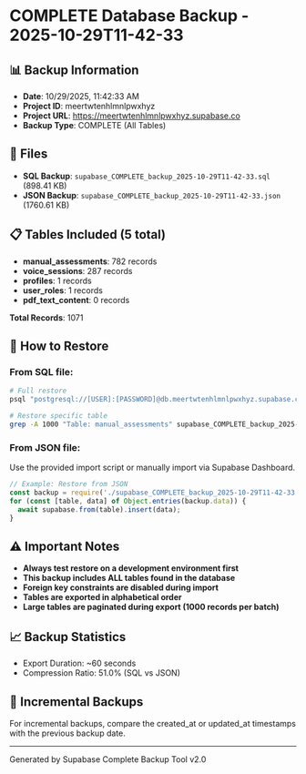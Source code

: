 # COMPLETE Database Backup - 2025-10-29T11-42-33

## 📊 Backup Information
- **Date**: 10/29/2025, 11:42:33 AM
- **Project ID**: meertwtenhlmnlpwxhyz
- **Project URL**: https://meertwtenhlmnlpwxhyz.supabase.co
- **Backup Type**: COMPLETE (All Tables)

## 📁 Files
- **SQL Backup**: `supabase_COMPLETE_backup_2025-10-29T11-42-33.sql` (898.41 KB)
- **JSON Backup**: `supabase_COMPLETE_backup_2025-10-29T11-42-33.json` (1760.61 KB)

## 📋 Tables Included (5 total)
- **manual_assessments**: 782 records
- **voice_sessions**: 287 records
- **profiles**: 1 records
- **user_roles**: 1 records
- **pdf_text_content**: 0 records

**Total Records**: 1071

## 🚀 How to Restore

### From SQL file:
```bash
# Full restore
psql "postgresql://[USER]:[PASSWORD]@db.meertwtenhlmnlpwxhyz.supabase.co:5432/postgres" < supabase_COMPLETE_backup_2025-10-29T11-42-33.sql

# Restore specific table
grep -A 1000 "Table: manual_assessments" supabase_COMPLETE_backup_2025-10-29T11-42-33.sql | psql [CONNECTION_STRING]
```

### From JSON file:
Use the provided import script or manually import via Supabase Dashboard.

```javascript
// Example: Restore from JSON
const backup = require('./supabase_COMPLETE_backup_2025-10-29T11-42-33.json');
for (const [table, data] of Object.entries(backup.data)) {
  await supabase.from(table).insert(data);
}
```

## ⚠️ Important Notes
- **Always test restore on a development environment first**
- **This backup includes ALL tables found in the database**
- **Foreign key constraints are disabled during import**
- **Tables are exported in alphabetical order**
- **Large tables are paginated during export (1000 records per batch)**

## 📈 Backup Statistics
- Export Duration: ~60 seconds
- Compression Ratio: 51.0% (SQL vs JSON)

## 🔄 Incremental Backups
For incremental backups, compare the created_at or updated_at timestamps with the previous backup date.

---
Generated by Supabase Complete Backup Tool v2.0
